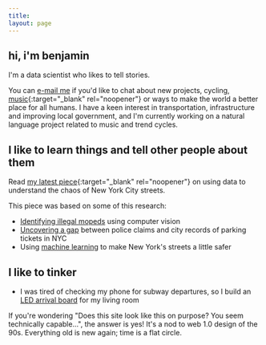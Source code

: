 ```yaml
---
title:
layout: page
---
```

<h2>hi, i'm benjamin</h2>

I'm a data scientist who likes to tell stories.

You can [e-mail me](mailto:contact_arnav.darkened639@8alias.com) if you'd like to chat about
new projects, cycling, [music](https://www.youtube.com/watch?v=OKgYJnBCjXk){:target="_blank" rel="noopener"} or ways to make the world a better place for all humans. I have a keen interest in transportation, infrastructure and improving local government, and I'm currently working on a natural language project related to music and trend cycles. 

## I like to learn things and tell other people about them
Read [my latest piece](https://www.vitalcitynyc.org/articles/the-lawless-state-of-new-yorks-streets){:target="_blank" rel="noopener"} on using data to understand the chaos of New York City streets.

This piece was based on some of this research:
* [Identifying illegal mopeds](https://benjaminarnav.com/moped_detector/) using computer vision
* [Uncovering a gap](https://benjaminarnav.com/nyc_311/) between police claims and city records of parking tickets in NYC
* Using [machine learning](https://benjaminarnav.com/nyc_trafficML/) to make New York's streets a little safer

## I like to tinker
* I was tired of checking my phone for subway departures, so I build an [LED arrival board](https://benjaminarnav.com/posts/arrivals_rgb_display/) for my living room

If you're wondering "Does this site look like this on purpose? You seem technically capable...", 
the answer is yes! It's a nod to web 1.0 design of the 90s. Everything old is new again; time is a flat circle.